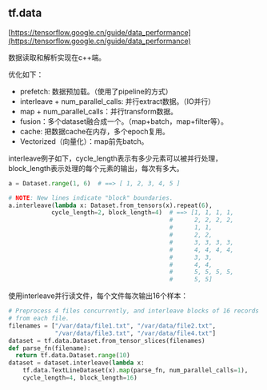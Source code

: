 

## tf.data

[https://tensorflow.google.cn/guide/data_performance](https://tensorflow.google.cn/guide/data_performance)

数据读取和解析实现在c++端。

优化如下：
 - prefetch: 数据预加载。（使用了pipeline的方式）
 - interleave + num_parallel_calls: 并行extract数据。（IO并行）
 - map + num_parallel_calls：并行transform数据。
 - fusion：多个dataset融合成一个。（map+batch，map+filter等）。
 - cache: 把数据cache在内存，多个epoch复用。
 - Vectorized（向量化）：map前先batch。




interleave例子如下，cycle_length表示有多少元素可以被并行处理，block_length表示处理的每个元素的输出，每次有多大。
```python
a = Dataset.range(1, 6)  # ==> [ 1, 2, 3, 4, 5 ]

# NOTE: New lines indicate "block" boundaries.
a.interleave(lambda x: Dataset.from_tensors(x).repeat(6),
            cycle_length=2, block_length=4)  # ==> [1, 1, 1, 1,
                                             #      2, 2, 2, 2,
                                             #      1, 1,
                                             #      2, 2,
                                             #      3, 3, 3, 3,
                                             #      4, 4, 4, 4,
                                             #      3, 3,
                                             #      4, 4,
                                             #      5, 5, 5, 5,
                                             #      5, 5]
```

使用interleave并行读文件，每个文件每次输出16个样本：
```python
# Preprocess 4 files concurrently, and interleave blocks of 16 records
# from each file.
filenames = ["/var/data/file1.txt", "/var/data/file2.txt",
             "/var/data/file3.txt", "/var/data/file4.txt"]
dataset = tf.data.Dataset.from_tensor_slices(filenames)
def parse_fn(filename):
  return tf.data.Dataset.range(10)
dataset = dataset.interleave(lambda x:
    tf.data.TextLineDataset(x).map(parse_fn, num_parallel_calls=1),
    cycle_length=4, block_length=16)
```
